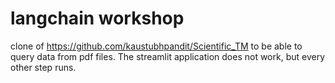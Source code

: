 # langchain workshop

clone of https://github.com/kaustubhpandit/Scientific_TM to be able to query data from pdf files. The streamlit application does not work, but every other step runs.
